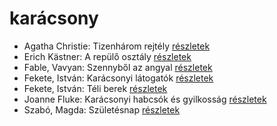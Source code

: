 # karácsony

- Agatha Christie: Tizenhárom rejtély [részletek](_details/Agatha%20Christie.md#id_259)
- Erich Kästner: A repülő osztály [részletek](_details/Erich%20K%C3%A4stner.md#id_964)
- Fable, Vavyan: Szennyből az angyal [részletek](_details/Fable%2C%20Vavyan.md#id_1159)
- Fekete, István: Karácsonyi látogatók [részletek](_details/Fekete%2C%20Istv%C3%A1n.md#id_731)
- Fekete, István: Téli berek [részletek](_details/Fekete%2C%20Istv%C3%A1n.md#id_267)
- Joanne Fluke: Karácsonyi habcsók és gyilkosság [részletek](_details/Joanne%20Fluke.md#id_625)
- Szabó, Magda: Születésnap [részletek](_details/Szab%C3%B3%2C%20Magda.md#id_1337)